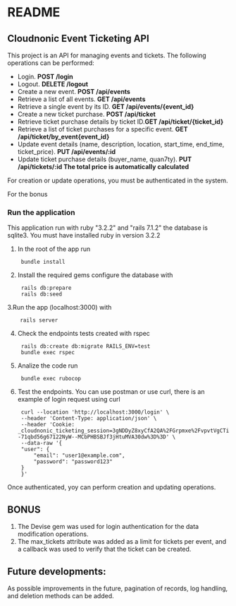 # README

## Cloudnonic Event Ticketing API

This project is an API for managing events and tickets. The following operations can be performed:

- Login.  **POST   /login**
- Logout.  **DELETE   /logout**
- Create a new event.  **POST   /api/events**
- Retrieve a list of all events.  **GET /api/events**
- Retrieve a single event by its ID. **GET /api/events/{event_id}**
- Create a new ticket purchase. **POST /api/ticket**
- Retrieve ticket purchase details by ticket ID.**GET /api/ticket/{ticket_id}**
- Retrieve a list of ticket purchases for a specific event. **GET /api/ticket/by_event{event_id}**
- Update event details (name, description, location, start_time, end_time, 
ticket_price).  **PUT    /api/events/:id**
- Update ticket purchase details (buyer_name, quan7ty). **PUT    /api/tickets/:id  The total price is automatically calculated**

For creation or update operations, you must be authenticated in the system.

For the bonus 


### Run the application

This application run with ruby "3.2.2" and "rails 7.1.2" the database is sqlite3. You must have installed ruby in version 3.2.2

1. In the root of the app run

        bundle install


2. Install the required gems configure the database with

        rails db:prepare
        rails db:seed
    
3.Run the app (localhost:3000) with

        rails server
    
4. Check the endpoints tests created with rspec 

        rails db:create db:migrate RAILS_ENV=test
        bundle exec rspec
    
5. Analize the code run

        bundle exec rubocop

6. Test the endpoints. You can use postman or use curl, there is an example of login request using curl

        curl --location 'http://localhost:3000/login' \
        --header 'Content-Type: application/json' \
        --header 'Cookie: _cloudnonic_ticketing_session=3gNDDyZ8xyCfA2QA%2FGrpmxe%2FvpvtVgCTiGSdn2dOVFxmTbuCsa2sG8vEbkUKRG%2FNb%2F%2Bnl6WuvpM8SoIV0p4B%2FrVLqJveUhd%2B94x09%2B7POp8LurVHK%2FyyvVRS7SpBxNv4qqigwuofARXF6I9nVOj9B88z5mnrSZ1%2B2h%2FMs1OGDv%2FM38SfjxBp6oayqexIZgy3nyrpBaLrtZdlI0RlEYgOdqOqvSTWzzz2GREbJqqMeTFSskAzzjbuefm3tzTVS%2F1pawsromIWfa1hbp4segvBpBCK4PHa4DU9YHUFk%2BEsxArFUjdTAg%3D%3D--71qbd56g67122NyW--MCbPHBSBJf3jHtuMVA30dw%3D%3D' \
        --data-raw '{
        "user": {
            "email": "user1@example.com",
            "password": "password123"
        }
        }'
Once authenticated, yoy can perform creation and updating operations.

## BONUS
1) The Devise gem was used for login authentication for the data modification operations.
2) The max_tickets attribute was added as a limit for tickets per event, and a callback was used to verify that the ticket can be created.

## Future developments:
As possible improvements in the future, pagination of records, log handling, and deletion methods can be added.
